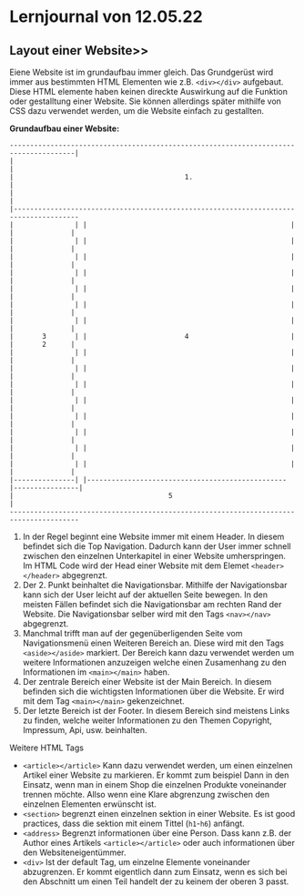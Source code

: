 # Lernjournal von 12.05.22
## Layout einer Website>>
Eiene Website ist im grundaufbau immer gleich. Das Grundgerüst wird immer aus bestimmten HTML Elementen wie z.B. `<div></div>` aufgebaut. Diese HTML elemente haben keinen direckte Auswirkung auf die Funktion oder gestalltung einer Website. Sie können allerdings später mithilfe von CSS dazu verwendet werden, um die Website einfach zu gestallten.

**Grundaufbau einer Website:**
```
--------------------------------------------------------------------------------------|
|                                                                                     |
|                                          1.                                         |
|                                                                                     |
|--------------------------------------------------------------------------------------
|               | |                                                  | |              |
|               | |                                                  | |              |
|               | |                                                  | |              |
|               | |                                                  | |              |
|               | |                                                  | |              |
|               | |                                                  | |              |
|               | |                                                  | |              |
|       3       | |                        4                         | |       2      |
|               | |                                                  | |              |
|               | |                                                  | |              |
|               | |                                                  | |              |
|               | |                                                  | |              |
|               | |                                                  | |              |
|               | |                                                  | |              |
|               | |                                                  | |              |
|               | |                                                  | |              |
|---------------| |------------------------------------------------- |----------------|
|                                      5                                              |
---------------------------------------------------------------------------------------
```
1. In der Regel beginnt eine Website immer mit einem Header. In diesem befindet sich die Top Navigation. Dadurch kann der User immer schnell zwischen den einzelnen Unterkapitel in einer Website umherspringen. Im HTML Code wird der Head einer Website mit dem Elemet `<header></header>` abgegrenzt.  
2. Der 2. Punkt beinhaltet die Navigationsbar. Mithilfe der Navigationsbar kann sich der User leicht auf der aktuellen Seite bewegen. In den meisten Fällen befindet sich die Navigationsbar am rechten Rand der Website. Die Navigationsbar selber wird mit den Tags `<nav></nav>` abgegrenzt.
3.  Manchmal trifft man auf der gegenüberligenden Seite vom Navigationsmenü einen Weiteren Bereich an. Diese wird mit den Tags `<aside></aside>` markiert. Der Bereich kann dazu verwendet werden um weitere Informationen anzuzeigen welche einen Zusamenhang zu den Informationen im `<main></main>` haben.
4.  Der zentrale Bereich einer Website ist der Main Bereich. In diesem befinden sich die wichtigsten Informationen über die Website. Er wird mit dem Tag `<main></main>` gekenzeichnet.
5.  Der letzte Bereich ist der Footer. In diesem Bereich sind meistens Links zu finden, welche weiter Informationen zu den Themen Copyright, Impressum, Api, usw. beinhalten.

Weitere HTML Tags
- `<article></article>` Kann dazu verwendet werden, um einen einzelnen Artikel einer Website zu markieren. Er kommt zum beispiel Dann in den Einsatz, wenn man in einem Shop die einzelnen Produkte voneinander trennen möchte. Allso wenn eine Klare abgrenzung zwischen den einzelnen Elementen erwünscht ist.
- `<section>` begrenzt einen einzelnen sektion in einer Website. Es ist good practices, dass die sektion mit einem Tittel (`h1`-`h6`) anfängt.
- `<address>` Begrenzt informationen über eine Person. Dass kann z.B. der Author eines Artikels `<article></article>` oder auch informationen über den Websiteneigentümmer. 
- `<div>` Ist der default Tag, um einzelne Elemente voneinander abzugrenzen. Er kommt eigentlich dann zum Einsatz, wenn es sich bei den Abschnitt um einen Teil handelt der zu keinem der oberen 3 passt.

